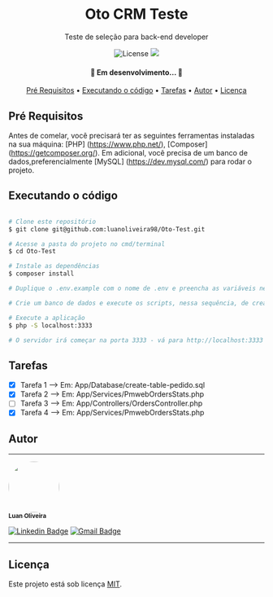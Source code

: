 <h1 align="center"> Oto CRM Teste </h1>
<p align="center"> Teste de seleção para back-end developer </p>

<p align="center">
  <img alt="License" src="https://img.shields.io/badge/license-MIT-brightgreen">
  <img src="https://img.shields.io/static/v1?label=Made%20with&message=PHP&color=8993be"/>
</p>

<h4 align="center">
  🚧 Em desenvolvimento... 🚧
</h4>

<p align="center">
 <a href="#pré-requisitos">Pré Requisitos</a> •
 <a href="#executando-o-código">Executando o código</a> •
 <a href="#tarefas">Tarefas</a> •
 <a href="#autor">Autor</a> •
 <a href="#licença">Licença</a>
</p>

## Pré Requisitos

Antes de comelar, você precisará ter as seguintes ferramentas instaladas na sua máquina:
[PHP] (https://www.php.net/), [Composer] (https://getcomposer.org/).
Em adicional, você precisa de um banco de dados,preferencialmente [MySQL] (https://dev.mysql.com/) para rodar o projeto.

## Executando o código

````bash

# Clone este repositório
$ git clone git@github.com:luanoliveira98/Oto-Test.git

# Acesse a pasta do projeto no cmd/terminal
$ cd Oto-Test

# Instale as dependências
$ composer install

# Duplique o .env.example com o nome de .env e preencha as variáveis necessárias

# Crie um banco de dados e execute os scripts, nessa sequência, de create-table-pedido.sql e db_oto_order_items.sql disponívels em App/Database

# Execute a aplicação
$ php -S localhost:3333

# O servidor irá começar na porta 3333 - vá para http://localhost:3333

````

## Tarefas

- [x] Tarefa 1 --> Em: App/Database/create-table-pedido.sql
- [x] Tarefa 2 --> Em: App/Services/PmwebOrdersStats.php
- [ ] Tarefa 3 --> Em: App/Controllers/OrdersController.php
- [x] Tarefa 4 --> Em: App/Services/PmwebOrdersStats.php

## Autor
---

<a href="https://github.com/luanoliveira">
 <img style="border-radius: 50%;" src="https://github.com/luanoliveira98.png" width="100px;" alt=""/>
 <br />
 <sub><b>Luan Oliveira</b></sub>
</a>

[![Linkedin Badge](https://img.shields.io/badge/-LinkedIn-blue?style=flat-square&logo=Linkedin&logoColor=white&link=https://www.linkedin.com/in/luan-oliveira-saldanha/)](https://www.linkedin.com/in/luan-oliveira-saldanha/) 
[![Gmail Badge](https://img.shields.io/badge/-Gmail-c14438?style=flat-square&logo=Gmail&logoColor=white&link=mailto:luanoliveiraltda@gmail.com)](mailto:luanoliveiraltda@gmail.com)

---

## Licença

Este projeto está sob licença [MIT](./LICENSE).

